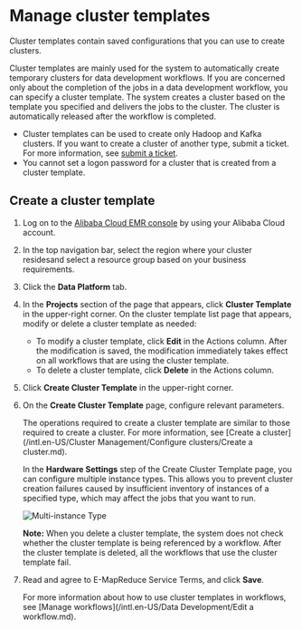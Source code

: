 # Manage cluster templates

Cluster templates contain saved configurations that you can use to create clusters.

Cluster templates are mainly used for the system to automatically create temporary clusters for data development workflows. If you are concerned only about the completion of the jobs in a data development workflow, you can specify a cluster template. The system creates a cluster based on the template you specified and delivers the jobs to the cluster. The cluster is automatically released after the workflow is completed.

-   Cluster templates can be used to create only Hadoop and Kafka clusters. If you want to create a cluster of another type, submit a ticket. For more information, see [submit a ticket](https://workorder-intl.console.aliyun.com/#/ticket/createIndex).
-   You cannot set a logon password for a cluster that is created from a cluster template.

## Create a cluster template

1.  Log on to the [Alibaba Cloud EMR console](https://emr.console.aliyun.com) by using your Alibaba Cloud account.

2.  In the top navigation bar, select the region where your cluster residesand select a resource group based on your business requirements.

3.  Click the **Data Platform** tab.

4.  In the **Projects** section of the page that appears, click **Cluster Template** in the upper-right corner. On the cluster template list page that appears, modify or delete a cluster template as needed:

    -   To modify a cluster template, click **Edit** in the Actions column. After the modification is saved, the modification immediately takes effect on all workflows that are using the cluster template.
    -   To delete a cluster template, click **Delete** in the Actions column.
5.  Click **Create Cluster Template** in the upper-right corner.

6.  On the **Create Cluster Template** page, configure relevant parameters.

    The operations required to create a cluster template are similar to those required to create a cluster. For more information, see [Create a cluster](/intl.en-US/Cluster Management/Configure clusters/Create a cluster.md).

    In the **Hardware Settings** step of the Create Cluster Template page, you can configure multiple instance types. This allows you to prevent cluster creation failures caused by insufficient inventory of instances of a specified type, which may affect the jobs that you want to run.

    ![Multi-instance Type](https://static-aliyun-doc.oss-cn-hangzhou.aliyuncs.com/assets/img/en-US/1555560061/p88914.png)

    **Note:** When you delete a cluster template, the system does not check whether the cluster template is being referenced by a workflow. After the cluster template is deleted, all the workflows that use the cluster template fail.

7.  Read and agree to E-MapReduce Service Terms, and click **Save**.

    For more information about how to use cluster templates in workflows, see [Manage workflows](/intl.en-US/Data Development/Edit a workflow.md).


